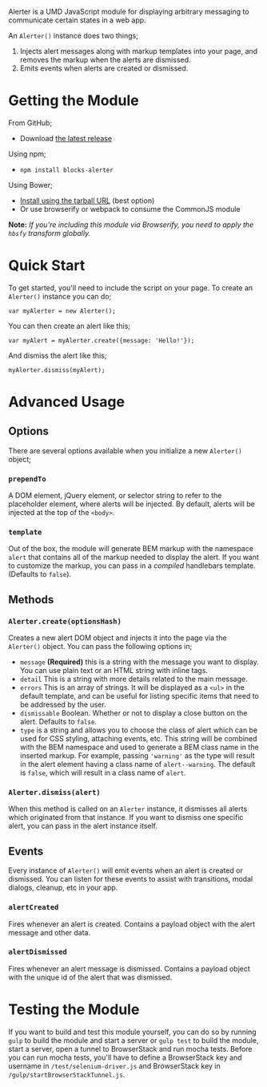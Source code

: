 Alerter is a UMD JavaScript module for displaying arbitrary messaging to communicate certain states in a web app.

An `Alerter()` instance does two things;
1) Injects alert messages along with markup templates into your page, and removes the markup when the alerts are dismissed.
2) Emits events when alerts are created or dismissed.

# Getting the Module
From GitHub;
- Download [the latest release](https://github.com/blocks/alerter/releases)

Using npm;
- `npm install blocks-alerter`

Using Bower;
- [Install using the tarball URL](http://bower.io/docs/api/#install) (best option)
- Or use browserify or webpack to consume the CommonJS module

**Note:** *If you're including this module via Browserify, you need to apply the `hbsfy` transform globally.*

# Quick Start
To get started, you'll need to include the script on your page. To create an `Alerter()` instance you can do;

```
var myAlerter = new Alerter();
```

You can then create an alert like this;

```
var myAlert = myAlerter.create({message: 'Hello!'});
```

And dismiss the alert like this;

```
myAlerter.dismiss(myAlert);
```

# Advanced Usage

## Options
There are several options available when you initialize a new `Alerter()` object;

### `prependTo`
A DOM element, jQuery element, or selector string to refer to the placeholder element, where alerts will be injected. By default, alerts will be injected at the top of the `<body>`.

### `template`
Out of the box, the module will generate BEM markup with the namespace `alert` that contains all of the markup needed to display the alert. If you want to customize the markup, you can pass in a *compiled* handlebars template. (Defaults to `false`).

## Methods

### `Alerter.create(optionsHash)`
Creates a new alert DOM object and injects it into the page via the `Alerter()` object. You can pass the following options in;
- `message` **(Required)** this is a string with the message you want to display. You can use plain text or an HTML string with inline tags.
- `detail` This is a string with more details related to the main message.
- `errors` This is an array of strings. It will be displayed as a `<ul>` in the default template, and can be useful for listing specific items that need to be addressed by the user.
- `dismissable`  Boolean. Whether or not to display a close button on the alert. Defaults to `false`.
- `type` is a string and allows you to choose the class of alert which can be used for CSS styling, attaching events, etc. This string will be combined with the BEM namespace and used to generate a BEM class name in the inserted markup. For example, passing `'warning'` as the type will result in the alert element having a class name of `alert--warning`. The default is `false`, which will result in a class name of `alert`.

### `Alerter.dismiss(alert)`
When this method is called on an `Alerter` instance, it dismisses all alerts which originated from that instance. If you want to dismiss one specific alert, you can pass in the alert instance itself.

## Events
Every instance of `Alerter()` will emit events when an alert is created or dismissed. You can listen for these events to assist with transitions, modal dialogs, cleanup, etc in your app.

### `alertCreated`
Fires whenever an alert is created. Contains a payload object with the alert message and other data.

### `alertDismissed`
Fires whenever an alert message is dismissed. Contains a payload object with the unique id of the alert that was dismissed.

# Testing the Module
If you want to build and test this module yourself, you can do so by running `gulp` to build the module and start a server or `gulp test` to build the module, start a server, open a tunnel to BrowserStack and run mocha tests. Before you can run mocha tests, you'll have to define a BrowserStack key and username in `/test/selenium-driver.js` and BrowserStack key in `/gulp/startBrowserStackTunnel.js`.

